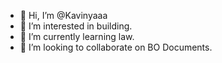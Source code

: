 - 👋 Hi, I’m @Kavinyaaa
- 👀 I’m interested in building.
- 🌱 I’m currently learning law.
- 💞️ I’m looking to collaborate on BO Documents.

<!---
Kavinyaaa/Kavinyaaa is a ✨ special ✨ repository because its `README.md` (this file) appears on your GitHub profile.
You can click the Preview link to take a look at your changes.
--->
